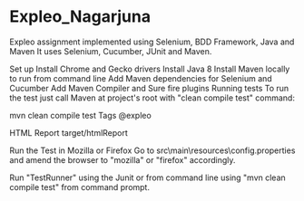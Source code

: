 # Expleo_Nagarjuna

Expleo assignment implemented using Selenium, BDD Framework, Java and Maven
It uses Selenium, Cucumber, JUnit and Maven.

Set up
Install Chrome and Gecko drivers
Install Java 8
Install Maven locally to run from command line
Add Maven dependencies for Selenium and Cucumber
Add Maven Compiler and Sure fire plugins
Running tests
To run the test just call Maven at project's root with "clean compile test" command:

mvn clean compile test
Tags
@expleo

HTML Report
target/htmlReport

Run the Test in Mozilla or Firefox
Go to src\main\resources\config.properties and amend the browser to "mozilla" or "firefox" accordingly.

Run "TestRunner" using the Junit or from command line using "mvn clean compile test" from command prompt.
